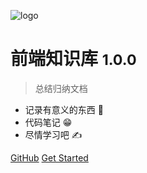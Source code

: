 <!-- _coverpage.md -->

![logo](./favicon.ico)

# 前端知识库 <small>1.0.0</small>

> 总结归纳文档

- 记录有意义的东西 🙂
- 代码笔记 😁
- 尽情学习吧 ✍

[GitHub](https://gitee.com/saofeng521/front-knowledge-base.git/)
[Get Started](#FrontWebBase)